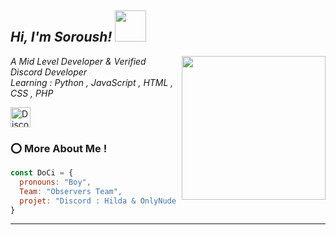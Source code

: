 <h2><em> Hi, I'm Soroush! <img src="https://media.giphy.com/media/mGcNjsfWAjY5AEZNw6/giphy.gif" width="50"></h2>
<img align='right' src="https://cdn.discordapp.com/attachments/869114893096345600/911259802364178463/Logo.png" width="230">
<p>A Mid Level Developer & Verified Discord Developer </br>Learning : 
Python , JavaScript , HTML , CSS , PHP
</em></p>

<p align="left">
  <a href="https://discord.gg/Ed2EHXunFA"><img alt="Discord - ろ𝐃𝐨𝐜𝐢 𝐂𝐢𝐞𝐥𝐨#5230" title="Discord - ろ𝐃𝐨𝐜𝐢 𝐂𝐢𝐞𝐥𝐨#5230" height="32" width="32" src=https://cdn.discordapp.com/attachments/864936919312629850/911263759413174322/discord.png></a>
</p>


### ⭕ More About Me !

```javascript
const DoCi = {
  pronouns: "Boy",
  Team: "Observers Team",
  projet: "Discord : Hilda & OnlyNude Bot"
}
```


---

